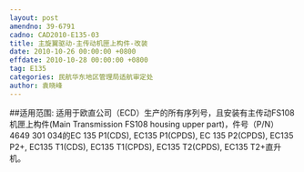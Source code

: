 ```yaml
---
layout: post
amendno: 39-6791
cadno: CAD2010-E135-03
title: 主旋翼驱动-主传动机匣上构件-改装
date: 2010-10-26 00:00:00 +0800
effdate: 2010-10-28 00:00:00 +0800
tag: E135
categories: 民航华东地区管理局适航审定处
author: 袁晓峰
---
```


##适用范围:
适用于欧直公司（ECD）生产的所有序列号，且安装有主传动FS108机匣上构件(Main Transmission FS108 housing upper part)，件号（P/N） 4649 301 034的EC 135 P1(CDS), EC135 P1(CPDS), EC 135 P2(CPDS), EC135 P2+, EC135 T1(CDS), EC135 T1(CPDS), EC135 T2(CPDS), EC135 T2+直升机。

